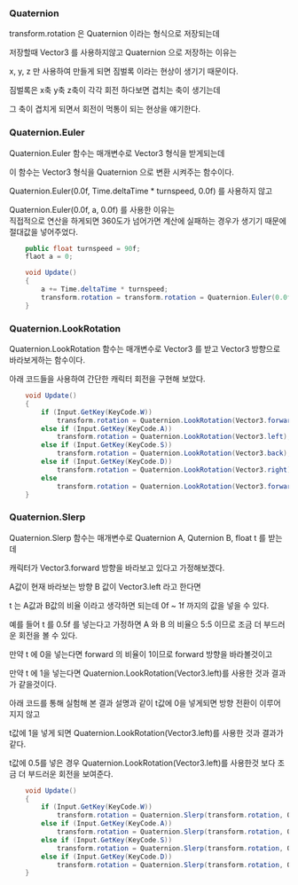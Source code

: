 ### Quaternion

transform.rotation 은 Quaternion 이라는 형식으로 저장되는데

저장할때 Vector3 를 사용하지않고 Quaternion 으로 저장하는 이유는

x, y, z 만 사용하여 만들게 되면 짐벌록 이라는 현상이 생기기 때문이다.

짐벌록은 x축 y축 z축이 각각 회전 하다보면 겹치는 축이 생기는데

그 축이 겹치게 되면서 회전이 먹통이 되는 현상을 얘기한다.

### Quaternion.Euler

Quaternion.Euler 함수는 매개변수로 Vector3 형식을 받게되는데

이 함수는 Vector3 형식을 Quaternion 으로 변환 시켜주는 함수이다.

Quaternion.Euler(0.0f, Time.deltaTime \* turnspeed, 0.0f) 를 사용하지 않고

Quaternion.Euler(0.0f, a, 0.0f) 를 사용한 이유는  
직접적으로 연산을 하게되면 360도가 넘어가면 계산에 실패하는 경우가 생기기 때문에 절대값을 넣어주었다.

```c#
    public float turnspeed = 90f;
    flaot a = 0;

    void Update()
    {
        a += Time.deltaTime * turnspeed;
        transform.rotation = transform.rotation = Quaternion.Euler(0.0f, a, 0.0f);
    }
```

### Quaternion.LookRotation

Quaternion.LookRotation 함수는 매개변수로 Vector3 를 받고 Vector3 방향으로 바라보게하는 함수이다.

아래 코드들을 사용하여 간단한 캐릭터 회전을 구현해 보았다.

```c#
    void Update()
    {
        if (Input.GetKey(KeyCode.W))
            transform.rotation = Quaternion.LookRotation(Vector3.forward);
        else if (Input.GetKey(KeyCode.A))
            transform.rotation = Quaternion.LookRotation(Vector3.left);
        else if (Input.GetKey(KeyCode.S))
            transform.rotation = Quaternion.LookRotation(Vector3.back);
        else if (Input.GetKey(KeyCode.D))
            transform.rotation = Quaternion.LookRotation(Vector3.right);
        else
            transform.rotation = Quaternion.LookRotation(Vector3.forward);
    }
```

### Quaternion.Slerp

Quaternion.Slerp 함수는 매개변수로 Quaternion A, Quternion B, float t 를 받는데

캐릭터가 Vector3.forward 방향을 바라보고 있다고 가정해보겠다.

A값이 현재 바라보는 방향 B 값이 Vector3.left 라고 한다면

t 는 A값과 B값의 비율 이라고 생각하면 되는데 0f ~ 1f 까지의 값을 넣을 수 있다.

예를 들어 t 를 0.5f 를 넣는다고 가정하면 A 와 B 의 비율으 5:5 이므로 조금 더 부드러운 회전을 볼 수 있다.

만약 t 에 0을 넣는다면 forward 의 비율이 1이므로 forward 방향을 바라볼것이고

만약 t 에 1을 넣는다면 Quaternion.LookRotation(Vector3.left)를 사용한 것과 결과가 같을것이다.

아래 코드를 통해 실험해 본 결과 설명과 같이 t값에 0을 넣게되면 방향 전환이 이루어 지지 않고

t값에 1을 넣게 되면 Quaternion.LookRotation(Vector3.left)를 사용한 것과 결과가 같다.

t값에 0.5를 넣은 경우 Quaternion.LookRotation(Vector3.left)를 사용한것 보다 조금 더 부드러운 회전을 보여준다.

```c#
    void Update()
    {
        if (Input.GetKey(KeyCode.W))
            transform.rotation = Quaternion.Slerp(transform.rotation, Quaternion.LookRotation(Vector3.forward), 1f);
        else if (Input.GetKey(KeyCode.A))
            transform.rotation = Quaternion.Slerp(transform.rotation, Quaternion.LookRotation(Vector3.left), 1f);
        else if (Input.GetKey(KeyCode.S))
            transform.rotation = Quaternion.Slerp(transform.rotation, Quaternion.LookRotation(Vector3.back), 1f);
        else if (Input.GetKey(KeyCode.D))
            transform.rotation = Quaternion.Slerp(transform.rotation, Quaternion.LookRotation(Vector3.right), 1f);
    }
```
